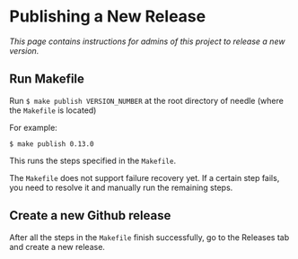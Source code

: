 # Publishing a New Release
*This page contains instructions for admins of this project to release a new version.*

## Run Makefile
Run `$ make publish VERSION_NUMBER` at the root directory of needle (where the `Makefile` is located)

For example:
```
$ make publish 0.13.0
```

This runs the steps specified in the `Makefile`.

The `Makefile` does not support failure recovery yet. If a certain step fails, you need to resolve it and manually run the remaining steps.

## Create a new Github release
After all the steps in the `Makefile` finish successfully, go to the Releases tab and create a new release.
